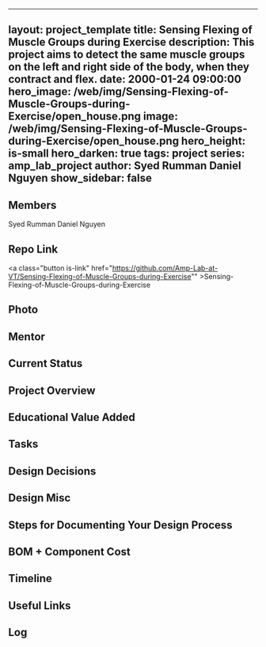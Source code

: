 
---
layout: project_template
title: Sensing Flexing of Muscle Groups during Exercise
description: This project aims to detect the same muscle groups on the left and right side of the body, when they contract and flex.
date: 2000-01-24 09:00:00
hero_image: /web/img/Sensing-Flexing-of-Muscle-Groups-during-Exercise/open_house.png
image: /web/img/Sensing-Flexing-of-Muscle-Groups-during-Exercise/open_house.png
hero_height: is-small
hero_darken: true
tags: project
series: amp_lab_project
author: Syed Rumman
Daniel Nguyen
show_sidebar: false
---



## Members
Syed Rumman
Daniel Nguyen

## Repo Link
<a class="button is-link" href="https://github.com/Amp-Lab-at-VT/Sensing-Flexing-of-Muscle-Groups-during-Exercise"" >Sensing-Flexing-of-Muscle-Groups-during-Exercise</a>

## Photo

## Mentor

## Current Status

## Project Overview


## Educational Value Added


## Tasks

## Design Decisions

## Design Misc

## Steps for Documenting Your Design Process

## BOM + Component Cost

## Timeline

## Useful Links

## Log
            